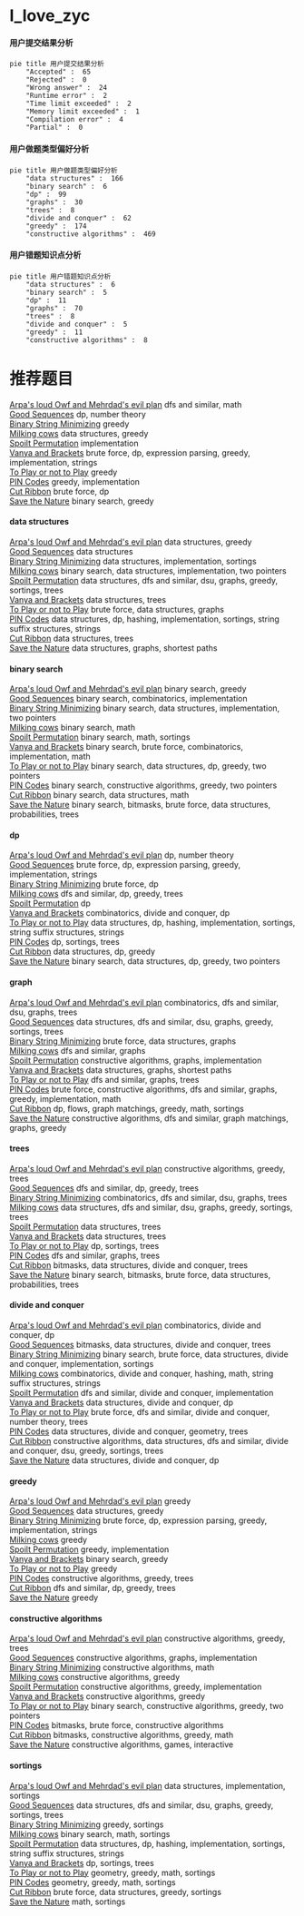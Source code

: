 # I_love_zyc
<!-- tabs:start -->
#### **用户提交结果分析**

```mermaid
pie title 用户提交结果分析
    "Accepted" :  65
    "Rejected" :  0
    "Wrong answer" :  24
    "Runtime error" :  2
    "Time limit exceeded" :  2
    "Memory limit exceeded" :  1
    "Compilation error" :  4
    "Partial" :  0
```
#### **用户做题类型偏好分析**

```mermaid
pie title 用户做题类型偏好分析
    "data structures" :  166
    "binary search" :  6
    "dp" :  99
    "graphs" :  30
    "trees" :  8
    "divide and conquer" :  62
    "greedy" :  174
    "constructive algorithms" :  469
```
#### **用户错题知识点分析**

```mermaid
pie title 用户错题知识点分析
    "data structures" :  6
    "binary search" :  5
    "dp" :  11
    "graphs" :  70
    "trees" :  8
    "divide and conquer" :  5
    "greedy" :  11
    "constructive algorithms" :  8
```
<!-- tabs:end -->
# 推荐题目
[Arpa's loud Owf and Mehrdad's evil plan](https://codeforces.com/contest/742/problem/C)		dfs and similar,
                        math		  
[Good Sequences](https://codeforces.com/contest/265/problem/D)		dp,
                        number theory		  
[Binary String Minimizing](https://codeforces.com/contest/1432/problem/E)		greedy		  
[Milking cows](http://codeforces.com/problemset/problem/383/A)		data structures,
                        greedy		  
[Spoilt Permutation](http://codeforces.com/problemset/problem/56/B)		implementation		  
[Vanya and Brackets](http://codeforces.com/problemset/problem/552/E)		brute force,
                        dp,
                        expression parsing,
                        greedy,
                        implementation,
                        strings		  
[To Play or not to Play](http://codeforces.com/problemset/problem/856/F)		greedy		  
[PIN Codes](http://codeforces.com/problemset/problem/1263/B)		greedy,
                        implementation		  
[Cut Ribbon](http://codeforces.com/problemset/problem/189/A)		brute force,
                        dp		  
[Save the Nature](https://codeforces.com/contest/1240/problem/A)		binary search,
                        greedy		  
<!-- tabs:start -->
#### **data structures**
[Arpa's loud Owf and Mehrdad's evil plan](http://codeforces.com/problemset/problem/383/A)		data structures,
                        greedy		  
[Good Sequences](http://codeforces.com/problemset/problem/799/F)		data structures		  
[Binary String Minimizing](http://codeforces.com/problemset/problem/1154/E)		data structures,
                        implementation,
                        sortings		  
[Milking cows](https://codeforces.com/contest/1417/problem/C)		binary search,
                        data structures,
                        implementation,
                        two pointers		  
[Spoilt Permutation](http://codeforces.com/problemset/problem/1042/F)		data structures,
                        dfs and similar,
                        dsu,
                        graphs,
                        greedy,
                        sortings,
                        trees		  
[Vanya and Brackets](http://codeforces.com/problemset/problem/1137/F)		data structures,
                        trees		  
[To Play or not to Play](http://codeforces.com/problemset/problem/1056/G)		brute force,
                        data structures,
                        graphs		  
[PIN Codes](http://codeforces.com/problemset/problem/633/C)		data structures,
                        dp,
                        hashing,
                        implementation,
                        sortings,
                        string suffix structures,
                        strings		  
[Cut Ribbon](http://codeforces.com/problemset/problem/587/C)		data structures,
                        trees		  
[Save the Nature](http://codeforces.com/problemset/problem/1163/F)		data structures,
                        graphs,
                        shortest paths		  
#### **binary search**
[Arpa's loud Owf and Mehrdad's evil plan](https://codeforces.com/contest/1240/problem/A)		binary search,
                        greedy		  
[Good Sequences](https://codeforces.com/contest/504/problem/C)		binary search,
                        combinatorics,
                        implementation		  
[Binary String Minimizing](https://codeforces.com/contest/1417/problem/C)		binary search,
                        data structures,
                        implementation,
                        two pointers		  
[Milking cows](http://codeforces.com/problemset/problem/325/B)		binary search,
                        math		  
[Spoilt Permutation](http://codeforces.com/problemset/problem/83/B)		binary search,
                        math,
                        sortings		  
[Vanya and Brackets](http://codeforces.com/problemset/problem/1328/B)		binary search,
                        brute force,
                        combinatorics,
                        implementation,
                        math		  
[To Play or not to Play](http://codeforces.com/problemset/problem/1492/C)		binary search,
                        data structures,
                        dp,
                        greedy,
                        two pointers		  
[PIN Codes](http://codeforces.com/problemset/problem/1463/D)		binary search,
                        constructive algorithms,
                        greedy,
                        two pointers		  
[Cut Ribbon](http://codeforces.com/problemset/problem/1490/G)		binary search,
                        data structures,
                        math		  
[Save the Nature](http://codeforces.com/problemset/problem/1479/D)		binary search,
                        bitmasks,
                        brute force,
                        data structures,
                        probabilities,
                        trees		  
#### **dp**
[Arpa's loud Owf and Mehrdad's evil plan](https://codeforces.com/contest/265/problem/D)		dp,
                        number theory		  
[Good Sequences](http://codeforces.com/problemset/problem/552/E)		brute force,
                        dp,
                        expression parsing,
                        greedy,
                        implementation,
                        strings		  
[Binary String Minimizing](http://codeforces.com/problemset/problem/189/A)		brute force,
                        dp		  
[Milking cows](http://codeforces.com/problemset/problem/1294/F)		dfs and similar,
                        dp,
                        greedy,
                        trees		  
[Spoilt Permutation](http://codeforces.com/problemset/problem/313/D)		dp		  
[Vanya and Brackets](http://codeforces.com/problemset/problem/809/C)		combinatorics,
                        divide and conquer,
                        dp		  
[To Play or not to Play](http://codeforces.com/problemset/problem/633/C)		data structures,
                        dp,
                        hashing,
                        implementation,
                        sortings,
                        string suffix structures,
                        strings		  
[PIN Codes](http://codeforces.com/problemset/problem/1223/E)		dp,
                        sortings,
                        trees		  
[Cut Ribbon](http://codeforces.com/problemset/problem/671/D)		data structures,
                        dp,
                        greedy		  
[Save the Nature](http://codeforces.com/problemset/problem/1492/C)		binary search,
                        data structures,
                        dp,
                        greedy,
                        two pointers		  
#### **graph**
[Arpa's loud Owf and Mehrdad's evil plan](http://codeforces.com/problemset/problem/859/E)		combinatorics,
                        dfs and similar,
                        dsu,
                        graphs,
                        trees		  
[Good Sequences](http://codeforces.com/problemset/problem/1042/F)		data structures,
                        dfs and similar,
                        dsu,
                        graphs,
                        greedy,
                        sortings,
                        trees		  
[Binary String Minimizing](http://codeforces.com/problemset/problem/1056/G)		brute force,
                        data structures,
                        graphs		  
[Milking cows](http://codeforces.com/problemset/problem/1027/D)		dfs and similar,
                        graphs		  
[Spoilt Permutation](http://codeforces.com/problemset/problem/331/E1)		constructive algorithms,
                        graphs,
                        implementation		  
[Vanya and Brackets](http://codeforces.com/problemset/problem/1163/F)		data structures,
                        graphs,
                        shortest paths		  
[To Play or not to Play](http://codeforces.com/problemset/problem/862/B)		dfs and similar,
                        graphs,
                        trees		  
[PIN Codes](http://codeforces.com/problemset/problem/1487/C)		brute force,
                        constructive algorithms,
                        dfs and similar,
                        graphs,
                        greedy,
                        implementation,
                        math		  
[Cut Ribbon](http://codeforces.com/problemset/problem/1437/C)		dp,
                        flows,
                        graph matchings,
                        greedy,
                        math,
                        sortings		  
[Save the Nature](http://codeforces.com/problemset/problem/1470/D)		constructive algorithms,
                        dfs and similar,
                        graph matchings,
                        graphs,
                        greedy		  
#### **trees**
[Arpa's loud Owf and Mehrdad's evil plan](http://codeforces.com/problemset/problem/1283/F)		constructive algorithms,
                        greedy,
                        trees		  
[Good Sequences](http://codeforces.com/problemset/problem/1294/F)		dfs and similar,
                        dp,
                        greedy,
                        trees		  
[Binary String Minimizing](http://codeforces.com/problemset/problem/859/E)		combinatorics,
                        dfs and similar,
                        dsu,
                        graphs,
                        trees		  
[Milking cows](http://codeforces.com/problemset/problem/1042/F)		data structures,
                        dfs and similar,
                        dsu,
                        graphs,
                        greedy,
                        sortings,
                        trees		  
[Spoilt Permutation](http://codeforces.com/problemset/problem/1137/F)		data structures,
                        trees		  
[Vanya and Brackets](http://codeforces.com/problemset/problem/587/C)		data structures,
                        trees		  
[To Play or not to Play](http://codeforces.com/problemset/problem/1223/E)		dp,
                        sortings,
                        trees		  
[PIN Codes](http://codeforces.com/problemset/problem/862/B)		dfs and similar,
                        graphs,
                        trees		  
[Cut Ribbon](http://codeforces.com/problemset/problem/914/E)		bitmasks,
                        data structures,
                        divide and conquer,
                        trees		  
[Save the Nature](http://codeforces.com/problemset/problem/1479/D)		binary search,
                        bitmasks,
                        brute force,
                        data structures,
                        probabilities,
                        trees		  
#### **divide and conquer**
[Arpa's loud Owf and Mehrdad's evil plan](http://codeforces.com/problemset/problem/809/C)		combinatorics,
                        divide and conquer,
                        dp		  
[Good Sequences](http://codeforces.com/problemset/problem/914/E)		bitmasks,
                        data structures,
                        divide and conquer,
                        trees		  
[Binary String Minimizing](http://codeforces.com/problemset/problem/1461/D)		binary search,
                        brute force,
                        data structures,
                        divide and conquer,
                        implementation,
                        sortings		  
[Milking cows](http://codeforces.com/problemset/problem/1466/G)		combinatorics,
                        divide and conquer,
                        hashing,
                        math,
                        string suffix structures,
                        strings		  
[Spoilt Permutation](http://codeforces.com/problemset/problem/1490/D)		dfs and similar,
                        divide and conquer,
                        implementation		  
[Vanya and Brackets](https://codeforces.com/contest/1483/problem/C)		data structures,
                        divide and conquer,
                        dp		  
[To Play or not to Play](http://codeforces.com/problemset/problem/1491/E)		brute force,
                        dfs and similar,
                        divide and conquer,
                        number theory,
                        trees		  
[PIN Codes](http://codeforces.com/problemset/problem/1303/G)		data structures,
                        divide and conquer,
                        geometry,
                        trees		  
[Cut Ribbon](http://codeforces.com/problemset/problem/1494/D)		constructive algorithms,
                        data structures,
                        dfs and similar,
                        divide and conquer,
                        dsu,
                        greedy,
                        sortings,
                        trees		  
[Save the Nature](http://codeforces.com/problemset/problem/1482/E)		data structures,
                        divide and conquer,
                        dp		  
#### **greedy**
[Arpa's loud Owf and Mehrdad's evil plan](https://codeforces.com/contest/1432/problem/E)		greedy		  
[Good Sequences](http://codeforces.com/problemset/problem/383/A)		data structures,
                        greedy		  
[Binary String Minimizing](http://codeforces.com/problemset/problem/552/E)		brute force,
                        dp,
                        expression parsing,
                        greedy,
                        implementation,
                        strings		  
[Milking cows](http://codeforces.com/problemset/problem/856/F)		greedy		  
[Spoilt Permutation](http://codeforces.com/problemset/problem/1263/B)		greedy,
                        implementation		  
[Vanya and Brackets](https://codeforces.com/contest/1240/problem/A)		binary search,
                        greedy		  
[To Play or not to Play](http://codeforces.com/problemset/problem/215/D)		greedy		  
[PIN Codes](http://codeforces.com/problemset/problem/1283/F)		constructive algorithms,
                        greedy,
                        trees		  
[Cut Ribbon](http://codeforces.com/problemset/problem/1294/F)		dfs and similar,
                        dp,
                        greedy,
                        trees		  
[Save the Nature](http://codeforces.com/problemset/problem/859/F)		greedy		  
#### **constructive algorithms**
[Arpa's loud Owf and Mehrdad's evil plan](http://codeforces.com/problemset/problem/1283/F)		constructive algorithms,
                        greedy,
                        trees		  
[Good Sequences](http://codeforces.com/problemset/problem/331/E1)		constructive algorithms,
                        graphs,
                        implementation		  
[Binary String Minimizing](http://codeforces.com/problemset/problem/613/C)		constructive algorithms,
                        math		  
[Milking cows](http://codeforces.com/problemset/problem/1091/F)		constructive algorithms,
                        greedy		  
[Spoilt Permutation](http://codeforces.com/problemset/problem/1254/A)		constructive algorithms,
                        greedy,
                        implementation		  
[Vanya and Brackets](http://codeforces.com/problemset/problem/1493/A)		constructive algorithms,
                        greedy		  
[To Play or not to Play](http://codeforces.com/problemset/problem/1463/D)		binary search,
                        constructive algorithms,
                        greedy,
                        two pointers		  
[PIN Codes](https://codeforces.com/contest/1456/problem/B)		bitmasks,
                        brute force,
                        constructive algorithms		  
[Cut Ribbon](http://codeforces.com/problemset/problem/1492/D)		bitmasks,
                        constructive algorithms,
                        greedy,
                        math		  
[Save the Nature](https://codeforces.com/contest/1504/problem/D)		constructive algorithms,
                        games,
                        interactive		  
#### **sortings**
[Arpa's loud Owf and Mehrdad's evil plan](http://codeforces.com/problemset/problem/1154/E)		data structures,
                        implementation,
                        sortings		  
[Good Sequences](http://codeforces.com/problemset/problem/1042/F)		data structures,
                        dfs and similar,
                        dsu,
                        graphs,
                        greedy,
                        sortings,
                        trees		  
[Binary String Minimizing](http://codeforces.com/problemset/problem/810/B)		greedy,
                        sortings		  
[Milking cows](http://codeforces.com/problemset/problem/83/B)		binary search,
                        math,
                        sortings		  
[Spoilt Permutation](http://codeforces.com/problemset/problem/633/C)		data structures,
                        dp,
                        hashing,
                        implementation,
                        sortings,
                        string suffix structures,
                        strings		  
[Vanya and Brackets](http://codeforces.com/problemset/problem/1223/E)		dp,
                        sortings,
                        trees		  
[To Play or not to Play](https://codeforces.com/contest/1496/problem/C)		geometry,
                        greedy,
                        math,
                        sortings		  
[PIN Codes](http://codeforces.com/problemset/problem/1495/A)		geometry,
                        greedy,
                        math,
                        sortings		  
[Cut Ribbon](http://codeforces.com/problemset/problem/1497/A)		brute force,
                        data structures,
                        greedy,
                        sortings		  
[Save the Nature](http://codeforces.com/problemset/problem/1427/A)		math,
                        sortings		  
<!-- tabs:end -->

